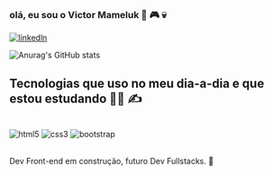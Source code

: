 ### olá, eu sou o Victor Mameluk 🤘 🎮 💀

[![linkedln](https://img.shields.io/badge/LinkedIn-0077B5?style=for-the-badge&logo=linkedin&logoColor=white)](https://www.linkedin.com/in/victor-mameluk-68309913a/)

![Anurag's GitHub stats](https://github-readme-stats.vercel.app/api?username=victorMameluk&show_icons=true&theme=tokyonight)

## Tecnologias que uso no meu dia-a-dia e que estou estudando  🧑‍💻 ✍️
<br>

<div> 
    <img alt="html5" src="https://img.shields.io/badge/HTML5-E34F26?style=for-the-badge&logo=html5&logoColor=white">
    <img alt="css3" src="https://img.shields.io/badge/CSS-239120?&style=for-the-badge&logo=css3&logoColor=white">
    <img alt="bootstrap" src="https://img.shields.io/badge/Bootstrap-563D7C?style=for-the-badge&logo=bootstrap&logoColor=white">
</div><br>

Dev Front-end em construção, futuro Dev Fullstacks. 🚀
